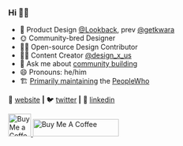 ### Hi 👋🏾 


- 🔭 Product Design [@Lookback](https://lookback.io?rel=lewisngugi.com), prev [@getkwara](https://kwara.com/?rel=lewisngugi.com) 
- 🌞 Community-bred Designer 
- 👐🏾 Open-source Design Contributor 
- ✍🏾 Content Creator [@design_x_us](https://twitter.com/design_x_us)
- 💬 Ask me about [community building](https://gettogether.fm/episodes/lewis-kangethe?ref=lewisngugi)
- 😄 Pronouns: he/him
- 🏗 [Primarily maintaining](https://www.lewisngugi.com/home/essays/product-resources-board) the [PeopleWho](https://github.com/peoplewhoafrica)



🏡 [website][website] **|** 
🐦 [twitter][twitter] **|** 
👔 [linkedin][linkedin]


[website]: https://lewisngugi.com
[twitter]: https://twitter.com/ngeshlew
[linkedin]: https://www.linkedin.com/in/ngeshlew/

<a href='https://ko-fi.com/ngeshlew' target='_blank'><img height='35' style='border:0px;height:46px;' src='https://az743702.vo.msecnd.net/cdn/kofi3.png?v=0' border='0' alt='Buy Me a Coffee at ko-fi.com' /> <a href="https://www.buymeacoffee.com/ngeshlew" target="_blank"><img src="https://cdn.buymeacoffee.com/buttons/default-orange.png" alt="Buy Me A Coffee" height="35" width="174"></a>
